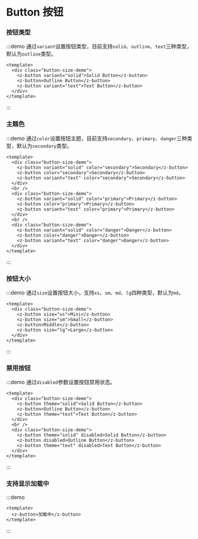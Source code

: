 # Button 按钮

### 按钮类型

:::demo 通过`variant`设置按钮类型，目前支持`solid`、`outline`、`text`三种类型，默认为`outline`类型。

```vue
<template>
  <div class="button-size-demo">
    <z-button variant="solid">Solid Button</z-button>
    <z-button>Outline Button</z-button>
    <z-button variant="text">Text Button</z-button>
  </div>
</template>
```
:::

### 主题色

:::demo 通过`color`设置按钮主题，目前支持`secondary`、`primary`、`danger`三种类型，默认为`secondary`类型。

```vue
<template>
  <div class="button-size-demo">
    <z-button variant="solid" color="secondary">Secondary</z-button>
    <z-button color="secondary">Secondary</z-button>
    <z-button variant="text" color="secondary">Secondary</z-button>
  </div>
  <br />
  <div class="button-size-demo">
    <z-button variant="solid" color="primary">Primary</z-button>
    <z-button color="primary">Primary</z-button>
    <z-button variant="text" color="primary">Primary</z-button>
  </div>
  <br />
  <div class="button-size-demo">
    <z-button variant="solid" color="danger">Danger</z-button>
    <z-button color="danger">Danger</z-button>
    <z-button variant="text" color="danger">Danger</z-button>
  </div>
</template>
```

:::

### 按钮大小

:::demo 通过`size`设置按钮大小，支持`xs`、`sm`、`md`、`lg`四种类型，默认为`md`。

```vue
<template>
  <div class="button-size-demo">
    <z-button size="xs">Mini</z-button>
    <z-button size="sm">Small</z-button>
    <z-button>Middle</z-button>
    <z-button size="lg">Large</z-button>
  </div>
</template>
```

:::

### 禁用按钮

:::demo 通过`disabled`参数设置按钮禁用状态。

```vue
<template>
  <div class="button-size-demo">
    <z-button theme="solid">Solid Button</z-button>
    <z-button>Outline Button</z-button>
    <z-button theme="text">Text Button</z-button>
  </div>
  <br />
  <div class="button-size-demo">
    <z-button theme="solid" disabled>Solid Button</z-button>
    <z-button disabled>Outline Button</z-button>
    <z-button theme="text" disabled>Text Button</z-button>
  </div>
</template>
```

:::

### 支持显示加载中
:::demo
```vue
<template>
  <z-button>加载中</z-button>
</template>
```
:::